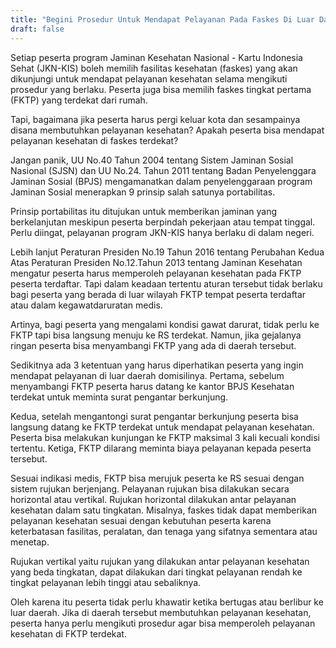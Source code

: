 ```yaml
---
title: "Begini Prosedur Untuk Mendapat Pelayanan Pada Faskes Di Luar Daerah"
draft: false
---
```


Setiap peserta program Jaminan Kesehatan Nasional - Kartu Indonesia Sehat (JKN-KIS) boleh memilih fasilitas kesehatan (faskes) yang akan dikunjungi untuk mendapat pelayanan kesehatan selama mengikuti prosedur yang berlaku. Peserta juga bisa memilih faskes tingkat pertama (FKTP) yang terdekat dari rumah.

Tapi, bagaimana jika peserta harus pergi keluar kota dan sesampainya disana membutuhkan pelayanan kesehatan? Apakah peserta bisa mendapat pelayanan kesehatan di faskes terdekat?

Jangan panik, UU No.40 Tahun 2004 tentang Sistem Jaminan Sosial Nasional (SJSN) dan UU No.24. Tahun 2011 tentang Badan Penyelenggara Jaminan Sosial (BPJS) mengamanatkan dalam penyelenggaraan program Jaminan Sosial menerapkan 9 prinsip salah satunya portabilitas.

Prinsip portabilitas itu ditujukan untuk memberikan jaminan yang berkelanjutan meskipun peserta berpindah pekerjaan atau tempat tinggal. Perlu diingat, pelayanan program JKN-KIS hanya berlaku di dalam negeri.

Lebih lanjut Peraturan Presiden No.19 Tahun 2016 tentang Perubahan Kedua Atas Peraturan Presiden No.12.Tahun 2013 tentang Jaminan Kesehatan mengatur peserta harus memperoleh pelayanan kesehatan pada FKTP peserta terdaftar. Tapi dalam keadaan tertentu aturan tersebut tidak berlaku bagi peserta yang berada di luar wilayah FKTP tempat peserta terdaftar atau dalam kegawatdaruratan medis.

Artinya, bagi peserta yang mengalami kondisi gawat darurat, tidak perlu ke FKTP tapi bisa langsung menuju ke RS terdekat. Namun, jika gejalanya ringan peserta bisa menyambangi FKTP yang ada di daerah tersebut.

Sedikitnya ada 3 ketentuan yang harus diperhatikan peserta yang ingin mendapat pelayanan di luar daerah domisilinya. Pertama, sebelum menyambangi FKTP peserta harus datang ke kantor BPJS Kesehatan terdekat untuk meminta surat pengantar berkunjung.

Kedua, setelah mengantongi surat pengantar berkunjung peserta bisa langsung datang ke FKTP terdekat untuk mendapat pelayanan kesehatan. Peserta bisa melakukan kunjungan ke FKTP maksimal 3 kali kecuali kondisi tertentu. Ketiga, FKTP dilarang meminta biaya pelayanan kepada peserta tersebut.

Sesuai indikasi medis, FKTP bisa merujuk peserta ke RS sesuai dengan sistem rujukan berjenjang. Pelayanan rujukan bisa dilakukan secara horizontal atau vertikal. Rujukan horizontal dilakukan antar pelayanan kesehatan dalam satu tingkatan. Misalnya, faskes tidak dapat memberikan pelayanan kesehatan sesuai dengan kebutuhan peserta karena keterbatasan fasilitas, peralatan, dan tenaga yang sifatnya sementara atau menetap.

Rujukan vertikal yaitu rujukan yang dilakukan antar pelayanan kesehatan yang beda tingkatan, dapat dilakukan dari tingkat pelayanan rendah ke tingkat pelayanan lebih tinggi atau sebaliknya.

Oleh karena itu peserta tidak perlu khawatir ketika bertugas atau berlibur ke luar daerah. Jika di daerah tersebut membutuhkan pelayanan kesehatan, peserta hanya perlu mengikuti prosedur agar bisa memperoleh pelayanan kesehatan di FKTP terdekat.